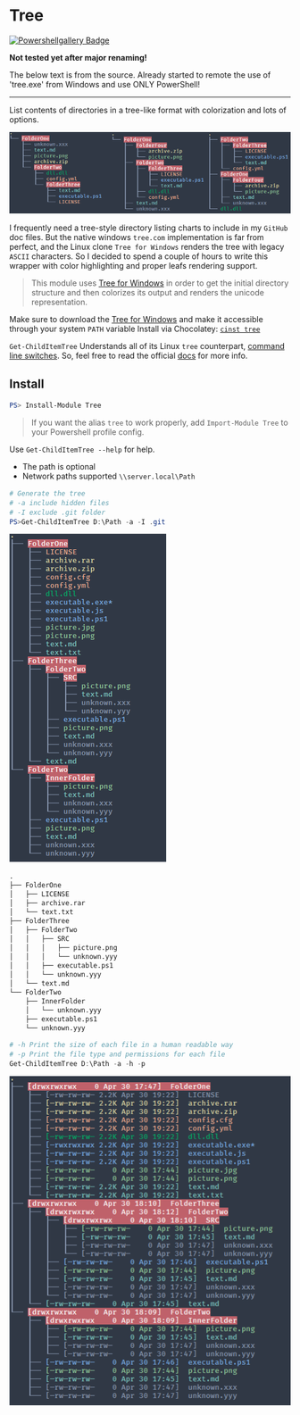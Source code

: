 # Tree
[![Powershellgallery Badge][psgallery-badge]][psgallery-status]

__Not tested yet after major renaming!__

The below text is from the source.
Already started to remote the use of 'tree.exe' from Windows and use ONLY PowerShell!

---

List contents of directories in a tree-like format with colorization and lots of options.

![example 03](/Docs/Screenshots/03.png)

I frequently need a tree-style directory listing charts to include in my `GitHub` doc files. But the native windows `tree.com` implementation is far from perfect, and the Linux clone `Tree for Windows` renders the tree with legacy `ASCII` characters.
So I decided to spend a couple of hours to write this wrapper with color highlighting and proper leafs rendering support.

> This module uses [Tree for Windows](http://gnuwin32.sourceforge.net/packages/tree.htm) in order to get the initial directory structure and then colorizes its output and renders the unicode representation.

Make sure to download the [Tree for Windows](http://gnuwin32.sourceforge.net/packages/tree.htm) and make it accessible through your system `PATH` variable
Install via Chocolatey: [`cinst tree`](https://chocolatey.org/packages/tree)

`Get-ChildItemTree` Understands all of its Linux `tree` counterpart, [command line switches](https://linux.die.net/man/1/tree). So, feel free to read the official [docs](https://linux.die.net/man/1/tree) for more info.

## Install
```powershell
PS> Install-Module Tree
```
> If you want the alias `tree` to work properly, add `Import-Module Tree` to your Powershell profile config.

Use `Get-ChildItemTree --help` for help.

- The path is optional
- Network paths supported `\\server.local\Path`

```powershell
# Generate the tree
# -a include hidden files
# -I exclude .git folder
PS>Get-ChildItemTree D:\Path -a -I .git
```
![example 01](/Docs/Screenshots/01.png)

```
.
├── FolderOne
│   ├── LICENSE
│   ├── archive.rar
│   └── text.txt
├── FolderThree
│   ├── FolderTwo
│   │   ├── SRC
│   │   │   ├── picture.png
│   │   │   └── unknown.yyy
│   │   ├── executable.ps1
│   │   └── unknown.yyy
│   └── text.md
└── FolderTwo
    ├── InnerFolder
    │   └── unknown.yyy
    ├── executable.ps1
    └── unknown.yyy
```

```Powershell
# -h Print the size of each file in a human readable way
# -p Print the file type and permissions for each file
Get-ChildItemTree D:\Path -a -h -p
```
![example 02](/Docs/Screenshots/02.png)

[psgallery-badge]: https://img.shields.io/badge/PowerShell_Gallery-1.0.1-green.svg
[psgallery-status]: https://www.powershellgallery.com/packages/Tree/1.0.1
